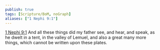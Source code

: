 ```yaml
---
publish: true
tags: [Scripture/BoM, noGraph]
aliases: ["1 Nephi 9:1"]
---
```

[1 Nephi 9:1](https://churchofjesuschrist.org/study/scriptures/bofm/1-ne/9?lang=eng&id=p1#p1) And all these things did my father see, and hear, and speak, as he dwelt in a tent, in the valley of Lemuel, and also a great many more things, which cannot be written upon these plates.
